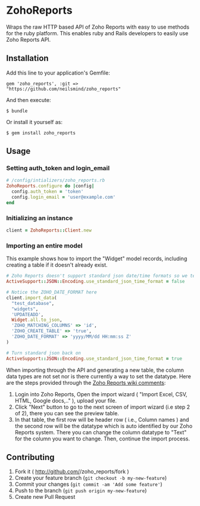 # ZohoReports

Wraps the raw HTTP based API of Zoho Reports with easy to use methods for the ruby platform. This enables ruby and Rails developers to easily use Zoho Reports API.

## Installation

Add this line to your application's Gemfile:

    gem 'zoho_reports', :git => "https://github.com/neilsmind/zoho_reports"

And then execute:

    $ bundle

Or install it yourself as:

    $ gem install zoho_reports

## Usage

### Setting auth_token and login_email
```ruby
# /config/intializers/zoho_reports.rb
ZohoReports.configure do |config|
  config.auth_token = 'token'
  config.login_email = 'user@example.com'
end
```

### Initializing an instance
```ruby
client = ZohoReports::Client.new
```

### Importing an entire model
This example shows how to import the "Widget" model records, including creating a table if it doesn't already exist. 

```ruby
# Zoho Reports doesn't support standard json date/time formats so we temporarily turn it off
ActiveSupport::JSON::Encoding.use_standard_json_time_format = false

# Notice the ZOHO_DATE_FORMAT here
client.import_data(
  "test_database", 
  "widgets", 
  'UPDATEADD', 
  Widget.all.to_json, 
  'ZOHO_MATCHING_COLUMNS' => 'id', 
  'ZOHO_CREATE_TABLE' => 'true', 
  'ZOHO_DATE_FORMAT' => 'yyyy/MM/dd HH:mm:ss Z'
)

# Turn standard json back on
ActiveSupport::JSON::Encoding.use_standard_json_time_format = true
```

When importing through the API and generating a new table, the column data types are not set nor is there currently a way to set the datatype. Here are the steps provided through the [Zoho Reports wiki comments](https://zohoreportsapi.wiki.zoho.com/importing-bulk-data.html):

1. Login into Zoho Reports, Open the import wizard ( "Import Excel, CSV, HTML, Google docs,.." ), upload your file.
2. Click "Next" button to go to the next screen of import wizard (i.e step 2 of 2), there you can see the preview table. 
3. In that table, the first row will be header row ( i.e., Column names ) and the second row will be the datatype which is auto identified by our Zoho Reports system. There you can change the column datatype to "Text" for the column you want to change. Then, continue the import process.

## Contributing

1. Fork it ( http://github.com/<my-github-username>/zoho_reports/fork )
2. Create your feature branch (`git checkout -b my-new-feature`)
3. Commit your changes (`git commit -am 'Add some feature'`)
4. Push to the branch (`git push origin my-new-feature`)
5. Create new Pull Request
